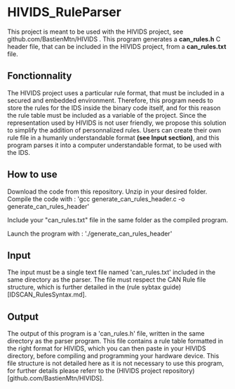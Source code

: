 # HIVIDS_RuleParser
This project is meant to be used with the HIVIDS project, see github.com/BastienMtn/HIVIDS .
This program generates a **can_rules.h** C header file, that can be included in the HIVIDS project, from a **can_rules.txt** file.

## Fonctionnality
The HIVIDS project uses a particular rule format, that must be included in a secured and embedded environment. Therefore, this program needs to store the rules for the IDS inside the binary code itself, and for this reason the rule table must be included as a variable of the project.
Since the representation used by HIVIDS is not user friendly, we propose this solution to simplify the addition of personnalized rules. Users can create their own rule file in a humanly understandable format **(see Input section)**, and this program parses it into a computer understandable format, to be used with the IDS.

## How to use
Download the code from this repository.
Unzip in your desired folder.
Compile the code with :
'gcc generate_can_rules_header.c -o generate_can_rules_header'

Include your "can_rules.txt" file in the same folder as the compiled program.

Launch the program with : './generate_can_rules_header'

## Input
The input must be a single text file named 'can_rules.txt' included in the same directory as the parser.
The file must respect the CAN Rule file structure, which is further detailed in the (rule sybtax guide)[IDSCAN_RulesSyntax.md].

## Output
The output of this program is a 'can_rules.h' file, written in the same directory as the parser program.
This file contains a rule table formatted in the right format for HIVIDS, which you can then paste in your HIVIDS directory, before compiling and programming your hardware device.
This file structure is not detailed here as it is not necessary to use this program, for further details please referr to the (HIVIDS project repository)[github.com/BastienMtn/HIVIDS].
